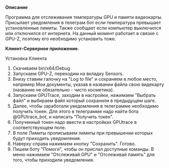 <b>Описание</b>

Программа для отслеживания температуры GPU и памяти видеокарты. Присылает уведомления в телеграм бот если температура превышает установленные лимиты. Также сообщает если компьютер выключился или отключился от интернета. На данный момент работает в связке с GPU-Z, поэтому его необходимо установить тоже.

<b>Клиент-Серверное приложение.</b>

Установка Клиента
1) Скачиваем bin/x64/Debug
2) Запускаем GPU-Z, переходим на вкладку Sensors.
3) Внизу ставим галочку на "Log to file" и сохраняем в любое место, например Мои документы, указав в названии файла свою видекарту (название не обязательно - чисто косметика).
4) Запускаем GPUTrace, заходим в настройки, нажимаем "Выбрать файл" и выбираем файл который сохранили в предыдущем шаге.
5) Далее, чтобы заработали уведомления в телеграмме необходимо получить токен. Для этого в телеграмме надо найти бота @GPUtrace_bot, и написать "Получить токен".
6) Полученный токен надо ввести в настройках GPUtrace в соответствующем поле.
7) В поле Лимиты прописываем лимиты при превышении которых будут приходить уведомления.
8) Наверху справа нажимаем кнопку "Сохранить". Готово.
9) Пишем боту "Помоги", чтобы он прислал доступные команды. В меню нажимаем "Отслеживай GPU" и "Отслеживай память" для того, чтобы приходили уведомления.
